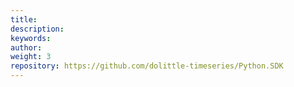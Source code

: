```yaml
---
title: 
description: 
keywords: 
author: 
weight: 3
repository: https://github.com/dolittle-timeseries/Python.SDK
---
```




